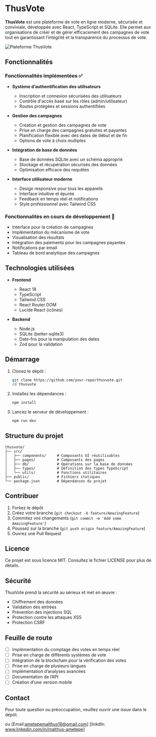 # **ThusVote**

**ThusVote** est une plateforme de vote en ligne moderne, sécurisée et conviviale, développée avec React, TypeScript et SQLite. Elle permet aux organisations de créer et de gérer efficacement des campagnes de vote tout en garantissant l’intégrité et la transparence du processus de vote.

![Plateforme ThusVote](https://images.unsplash.com/photo-1573164713714-d95e436ab8d6?ixlib=rb-4.0.3&auto=format&fit=crop&q=80)

## **Fonctionnalités**

### Fonctionnalités implémentées ✅

- **Système d’authentification des utilisateurs**
  - Inscription et connexion sécurisées des utilisateurs
  - Contrôle d'accès basé sur les rôles (admin/utilisateur)
  - Routes protégées et sessions authentifiées

- **Gestion des campagnes**
  - Création et gestion des campagnes de vote
  - Prise en charge des campagnes gratuites et payantes
  - Planification flexible avec des dates de début et de fin
  - Options de vote à choix multiples

- **Intégration de base de données**
  - Base de données SQLite avec un schéma approprié
  - Stockage et récupération sécurisés des données
  - Optimisation efficace des requêtes

- **Interface utilisateur moderne**
  - Design responsive pour tous les appareils
  - Interface intuitive et épurée
  - Feedback en temps réel et notifications
  - Style professionnel avec Tailwind CSS

### Fonctionnalités en cours de développement 🚧

- Interface pour la création de campagnes  
- Implémentation du mécanisme de vote  
- Visualisation des résultats  
- Intégration des paiements pour les campagnes payantes  
- Notifications par email  
- Tableau de bord analytique des campagnes  

## **Technologies utilisées**

- **Frontend**
  - React 18
  - TypeScript
  - Tailwind CSS
  - React Router DOM
  - Lucide React (icônes)

- **Backend**
  - Node.js
  - SQLite (better-sqlite3)
  - Date-fns pour la manipulation des dates
  - Zod pour la validation

## **Démarrage**

1. Clonez le dépôt :
   ```bash
   git clone https://github.com/your-repo/thusvote.git
   cd thusvote
   ```
2. Installez les dépendances :
   ```bash
   npm install
   ```
3. Lancez le serveur de développement :
   ```bash
   npm run dev
   ```

## **Structure du projet**

```
thusvote/
├── src/
│   ├── components/     # Composants UI réutilisables
│   ├── pages/          # Composants des pages
│   ├── db/             # Opérations sur la base de données
│   ├── types/          # Définition des types TypeScript
│   └── utils/          # Fonctions utilitaires
├── public/             # Fichiers statiques
└── package.json        # Dépendances du projet
```

## **Contribuer**

1. Forkez le dépôt  
2. Créez votre branche (`git checkout -b feature/AmazingFeature`)  
3. Commitez vos changements (`git commit -m 'Add some AmazingFeature'`)  
4. Poussez sur la branche (`git push origin feature/AmazingFeature`)  
5. Ouvrez une Pull Request  

## **Licence**

Ce projet est sous licence MIT. Consultez le fichier LICENSE pour plus de détails.

## **Sécurité**

ThusVote prend la sécurité au sérieux et met en œuvre :  

- Chiffrement des données  
- Validation des entrées  
- Prévention des injections SQL  
- Protection contre les attaques XSS  
- Protection CSRF  

## **Feuille de route**

- [ ] Implémentation du comptage des votes en temps réel  
- [ ] Prise en charge de différents systèmes de vote  
- [ ] Intégration de la blockchain pour la vérification des votes  
- [ ] Prise en charge de plusieurs langues  
- [ ] Implémentation d’analyses avancées  
- [ ] Documentation de l’API  
- [ ] Création d'une version mobile  

## **Contact**

Pour toute question ou préoccupation, veuillez ouvrir une *issue* dans le dépôt.  

ou [Email:ametepemalthus16@gmail.com]
    [linkdln: www.linkedin.com/in/malthus-ametepe]